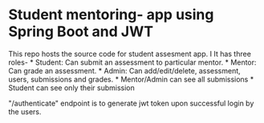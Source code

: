 # Student mentoring- app using Spring Boot and JWT

This repo hosts the source code for student assesment app.
I
It has three roles-
    * Student: Can submit an assessment to particular mentor.
    * Mentor: Can grade an assessment.
    * Admin: Can add/edit/delete, assessment, users, submissions and grades.
    * Mentor/Admin can see all submissions
    * Student can see only their submission




"/authenticate" endpoint is to generate jwt token upon successful login by the users.

